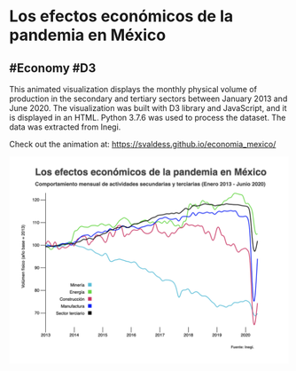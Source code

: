 # Los efectos económicos de la pandemia en México
## #Economy #D3

This animated visualization displays the monthly physical volume of production in the secondary and tertiary sectors 
between January 2013 and June 2020. The visualization was built with D3 library and JavaScript, and it is displayed in an HTML. 
Python 3.7.6 was used to process the dataset. The data was extracted from Inegi.

Check out the animation at: https://svaldess.github.io/economia_mexico/

![](lines.png)
